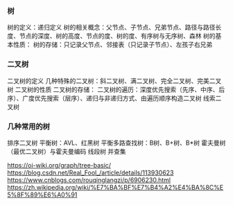 
### 树
树的定义：递归定义
树的相关概念：父节点、子节点、兄弟节点、路径与路径长度、节点的深度、树的高度、节点的度、树的度、有序树与无序树、森林
树的基本性质：
树的存储：只记录父节点、邻接表（只记录子节点）、左孩子右兄弟
### 二叉树
二叉树的定义
几种特殊的二叉树：斜二叉树、满二叉树、完全二叉树、完美二叉树
二叉树的性质
二叉树的存储：
二叉树的遍历：深度优先搜索（先序、中序、后序）、广度优先搜索（层序）、递归与非递归方式、由遍历顺序构造二叉树
线索二叉树

### 几种常用的树
排序二叉树
平衡树：AVL、红黑树
平衡多路查找树：B树、B+树、B\*树
霍夫曼树（最优二叉树）与霍夫曼编码
线段树
并查集

https://oi-wiki.org/graph/tree-basic/
https://blog.csdn.net/Real_Fool_/article/details/113930623
https://www.cnblogs.com/rouqinglangzi/p/6906230.html
https://zh.wikipedia.org/wiki/%E7%BA%BF%E7%B4%A2%E4%BA%8C%E5%8F%89%E6%A0%91

